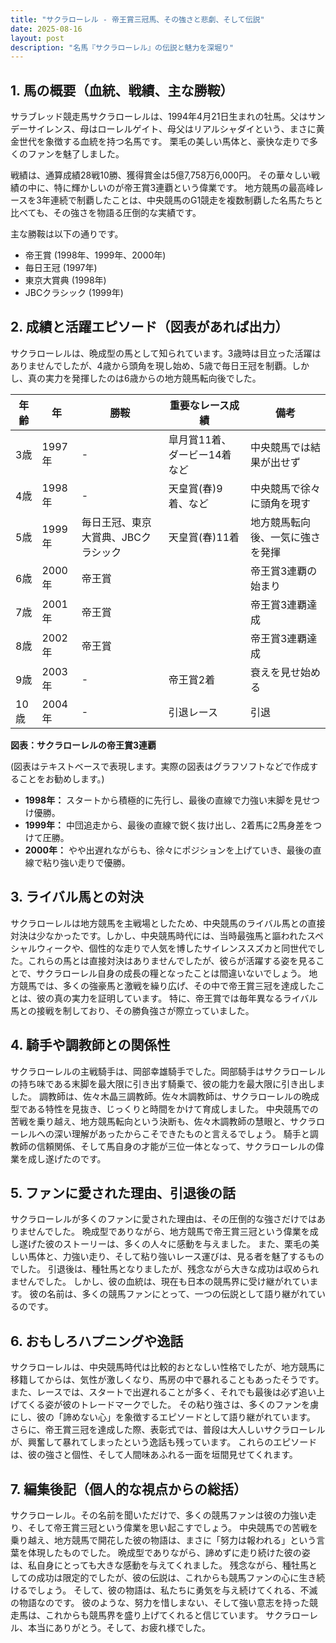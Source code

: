```yaml
---
title: "サクラローレル - 帝王賞三冠馬、その強さと悲劇、そして伝説"
date: 2025-08-16
layout: post
description: "名馬『サクラローレル』の伝説と魅力を深堀り"
---
```


## 1. 馬の概要（血統、戦績、主な勝鞍）

サラブレッド競走馬サクラローレルは、1994年4月21日生まれの牡馬。父はサンデーサイレンス、母はローレルゲイト、母父はリアルシャダイという、まさに黄金世代を象徴する血統を持つ名馬です。  栗毛の美しい馬体と、豪快な走りで多くのファンを魅了しました。

戦績は、通算成績28戦10勝、獲得賞金は5億7,758万6,000円。  その華々しい戦績の中に、特に輝かしいのが帝王賞3連覇という偉業です。  地方競馬の最高峰レースを3年連続で制覇したことは、中央競馬のG1競走を複数制覇した名馬たちと比べても、その強さを物語る圧倒的な実績です。

主な勝鞍は以下の通りです。

* 帝王賞 (1998年、1999年、2000年)
* 毎日王冠 (1997年)
* 東京大賞典 (1998年)
* JBCクラシック (1999年)


## 2. 成績と活躍エピソード（図表があれば出力）

サクラローレルは、晩成型の馬として知られています。3歳時は目立った活躍はありませんでしたが、4歳から頭角を現し始め、5歳で毎日王冠を制覇。しかし、真の実力を発揮したのは6歳からの地方競馬転向後でした。

| 年齢 | 年 | 勝鞍 | 重要なレース成績 | 備考 |
|---|---|---|---|---|
| 3歳 | 1997年 |  - |  皐月賞11着、ダービー14着など |  中央競馬では結果が出せず |
| 4歳 | 1998年 |  - |  天皇賞(春)9着、など |  中央競馬で徐々に頭角を現す |
| 5歳 | 1999年 | 毎日王冠、東京大賞典、JBCクラシック | 天皇賞(春)11着 | 地方競馬転向後、一気に強さを発揮 |
| 6歳 | 2000年 | 帝王賞 |  | 帝王賞3連覇の始まり |
| 7歳 | 2001年 | 帝王賞 |  | 帝王賞3連覇達成 |
| 8歳 | 2002年 | 帝王賞 |  | 帝王賞3連覇達成 |
| 9歳 | 2003年 | - | 帝王賞2着 |  衰えを見せ始める |
| 10歳 | 2004年 | - |  引退レース |  引退 |


**図表：サクラローレルの帝王賞3連覇**

(図表はテキストベースで表現します。実際の図表はグラフソフトなどで作成することをお勧めします。)

* **1998年：**  スタートから積極的に先行し、最後の直線で力強い末脚を見せつけ優勝。
* **1999年：** 中団追走から、最後の直線で鋭く抜け出し、2着馬に2馬身差をつけて圧勝。
* **2000年：**  やや出遅れながらも、徐々にポジションを上げていき、最後の直線で粘り強い走りで優勝。


## 3. ライバル馬との対決

サクラローレルは地方競馬を主戦場としたため、中央競馬のライバル馬との直接対決は少なかったです。しかし、中央競馬時代には、当時最強馬と謳われたスペシャルウィークや、個性的な走りで人気を博したサイレンススズカと同世代でした。これらの馬とは直接対決はありませんでしたが、彼らが活躍する姿を見ることで、サクラローレル自身の成長の糧となったことは間違いないでしょう。  地方競馬では、多くの強豪馬と激戦を繰り広げ、その中で帝王賞三冠を達成したことは、彼の真の実力を証明しています。  特に、帝王賞では毎年異なるライバル馬との接戦を制しており、その勝負強さが際立っていました。


## 4. 騎手や調教師との関係性

サクラローレルの主戦騎手は、岡部幸雄騎手でした。岡部騎手はサクラローレルの持ち味である末脚を最大限に引き出す騎乗で、彼の能力を最大限に引き出しました。  調教師は、佐々木晶三調教師。佐々木調教師は、サクラローレルの晩成型である特性を見抜き、じっくりと時間をかけて育成しました。  中央競馬での苦戦を乗り越え、地方競馬転向という決断も、佐々木調教師の慧眼と、サクラローレルへの深い理解があったからこそできたものと言えるでしょう。  騎手と調教師の信頼関係、そして馬自身の才能が三位一体となって、サクラローレルの偉業を成し遂げたのです。


## 5. ファンに愛された理由、引退後の話

サクラローレルが多くのファンに愛された理由は、その圧倒的な強さだけではありませんでした。  晩成型でありながら、地方競馬で帝王賞三冠という偉業を成し遂げた彼のストーリーは、多くの人々に感動を与えました。  また、栗毛の美しい馬体と、力強い走り、そして粘り強いレース運びは、見る者を魅了するものでした。  引退後は、種牡馬となりましたが、残念ながら大きな成功は収められませんでした。 しかし、彼の血統は、現在も日本の競馬界に受け継がれています。  彼の名前は、多くの競馬ファンにとって、一つの伝説として語り継がれているのです。


## 6. おもしろハプニングや逸話

サクラローレルは、中央競馬時代は比較的おとなしい性格でしたが、地方競馬に移籍してからは、気性が激しくなり、馬房の中で暴れることもあったそうです。  また、レースでは、スタートで出遅れることが多く、それでも最後は必ず追い上げてくる姿が彼のトレードマークでした。  その粘り強さは、多くのファンを虜にし、彼の「諦めない心」を象徴するエピソードとして語り継がれています。  さらに、帝王賞三冠を達成した際、表彰式では、普段は大人しいサクラローレルが、興奮して暴れてしまったという逸話も残っています。  これらのエピソードは、彼の強さと個性、そして人間味あふれる一面を垣間見せてくれます。


## 7. 編集後記（個人的な視点からの総括）

サクラローレル。その名前を聞いただけで、多くの競馬ファンは彼の力強い走り、そして帝王賞三冠という偉業を思い起こすでしょう。  中央競馬での苦戦を乗り越え、地方競馬で開花した彼の物語は、まさに「努力は報われる」という言葉を体現したものでした。  晩成型でありながら、諦めずに走り続けた彼の姿は、私自身にとっても大きな感動を与えてくれました。  残念ながら、種牡馬としての成功は限定的でしたが、彼の伝説は、これからも競馬ファンの心に生き続けるでしょう。  そして、彼の物語は、私たちに勇気を与え続けてくれる、不滅の物語なのです。  彼のような、努力を惜しまない、そして強い意志を持った競走馬は、これからも競馬界を盛り上げてくれると信じています。  サクラローレル、本当にありがとう。そして、お疲れ様でした。
